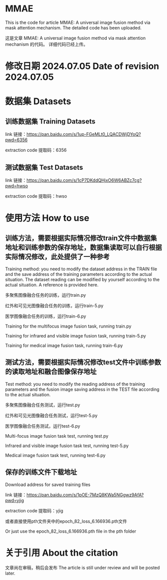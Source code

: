 # MMAE
This is the code for article MMAE: A universal image fusion method via mask attention mechanism.
The detailed code has been uploaded.

这是文章 MMAE: A universal image fusion method via mask attention mechanism 的代码。
详细代码已经上传。

# 修改日期 2024.07.05 Date of revision 2024.07.05

# 数据集 Datasets
## 训练数据集 Training Datasets
link 链接：https://pan.baidu.com/s/1up-FGeMLt0_LQACDWjDYoQ?pwd=6356 

extraction code 提取码：6356

## 测试数据集 Test Datasets
link 链接：https://pan.baidu.com/s/1cP7DKddQHjxO6W6ABZc7cg?pwd=hwso 

extraction code 提取码：hwso

# 使用方法 How to use
## 训练方法，需要根据实际情况修改train文件中数据集地址和训练参数的保存地址，数据集读取可以自行根据实际情况修改，此处提供了一种参考
Training method: you need to modify the dataset address in the TRAIN file and the save address of the training parameters according to the actual situation. The dataset reading can be modified by yourself according to the actual situation. A reference is provided here.

多聚焦图像融合任务的训练，运行train.py

红外和可见光图像融合任务的训练，运行train-5.py

医学图像融合任务的训练，运行train-6.py

Training for the multifocus image fusion task, running train.py

Training for infrared and visible image fusion task, running train-5.py

Training for medical image fusion task, running train-6.py

## 测试方法，需要根据实际情况修改test文件中训练参数的读取地址和融合图像保存地址
Test method: you need to modify the reading address of the training parameters and the fusion image saving address in the TEST file according to the actual situation.

多聚焦图像融合任务测试，运行test.py

红外和可见光图像融合任务测试，运行test-5.py

医学图像融合任务测试，运行test-6.py

Multi-focus image fusion task test, running test.py

Infrared and visible image fusion task test, running test-5.py

Medical image fusion task test, running test-6.py

## 保存的训练文件下载地址
Download address for saved training files

link 链接：https://pan.baidu.com/s/1pOE-7MzQ8KWa5NGgwz9AfA?pwd=yjig 

extraction code 提取码：yjig 

或者直接使用pth文件夹中的epoch_82_loss_6.166936.pth文件

Or just use the epoch_82_loss_6.166936.pth file in the pth folder

# 关于引用 About the citation
文章尚在审稿，稍后会发布
The article is still under review and will be posted later.
